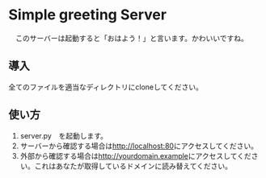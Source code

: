 # Simple greeting Server

　このサーバーは起動すると「おはよう！」と言います。かわいいですね。

## 導入

全てのファイルを適当なディレクトリにcloneしてください。

## 使い方

 1. server.py　を起動します。
 2. サーバーから確認する場合は<http://localhost:80>にアクセスしてください。
 3. 外部から確認する場合は<http://yourdomain.example>にアクセスしてください。これはあなたが取得しているドメインに読み替えてください。
